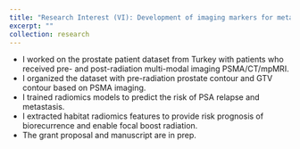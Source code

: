 ```yaml
---
title: "Research Interest (VI): Development of imaging markers for metastatic prostate cancer"
excerpt: ""
collection: research
---
```


- I worked on the prostate patient dataset from Turkey with patients who received pre- and post-radiation multi-modal imaging PSMA/CT/mpMRI.
- I organized the dataset with pre-radiation prostate contour and GTV contour based on PSMA imaging.
- I trained radiomics models to predict the risk of PSA relapse and metastasis.
- I extracted habitat radiomics features to provide risk prognosis of biorecurrence and enable focal boost radiation.
- The grant proposal and manuscript are in prep.

